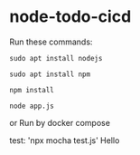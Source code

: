 # node-todo-cicd

Run these commands:


`sudo apt install nodejs`


`sudo apt install npm`


`npm install`

`node app.js`

or Run by docker compose

test: 
'npx mocha test.js'
Hello
